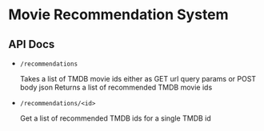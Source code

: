 # Movie Recommendation System

## API Docs

* ```/recommendations```

    Takes a list of TMDB movie ids either as GET url query params or POST body json
    Returns a list of recommended TMDB movie ids


* ```/recommendations/<id>```

    Get a list of recommended TMDB ids for a single TMDB id